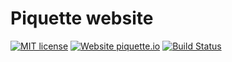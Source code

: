 # Piquette website

[![MIT license](https://img.shields.io/badge/License-MIT-blue.svg)](https://lbesson.mit-license.org/) [![Website piquette.io](https://img.shields.io/website-up-down-green-red/http/piquette.io.svg)](https://piquette.io/) [![Build Status](https://travis-ci.org/piquette/piquette.svg?branch=master)](https://travis-ci.org/piquette/piquette)
